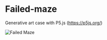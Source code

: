 # Failed-maze
Generative art case with P5.js (https://p5js.org/)

![Failed Maze](https://github.com/togarasa/failed-maze/assets/10466398/05a10302-fde1-4273-bca2-b1b16c3c5516)

